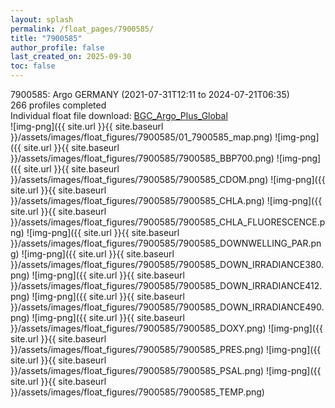 ```yaml
---
layout: splash
permalink: /float_pages/7900585/
title: "7900585"
author_profile: false
last_created_on: 2025-09-30
toc: false
---
```

 
7900585: Argo GERMANY (2021-07-31T12:11 to 2024-07-21T06:35)\
266 profiles completed\
Individual float file download: [BGC_Argo_Plus_Global](https://ftp.soest.hawaii.edu/bgc_argo_plus/Individual_Floats/outliers_removed/7900585_Sprof_processed.nc)\
![img-png]({{ site.url }}{{ site.baseurl }}/assets/images/float_figures/7900585/01_7900585_map.png)
![img-png]({{ site.url }}{{ site.baseurl }}/assets/images/float_figures/7900585/7900585_BBP700.png)
![img-png]({{ site.url }}{{ site.baseurl }}/assets/images/float_figures/7900585/7900585_CDOM.png)
![img-png]({{ site.url }}{{ site.baseurl }}/assets/images/float_figures/7900585/7900585_CHLA.png)
![img-png]({{ site.url }}{{ site.baseurl }}/assets/images/float_figures/7900585/7900585_CHLA_FLUORESCENCE.png)
![img-png]({{ site.url }}{{ site.baseurl }}/assets/images/float_figures/7900585/7900585_DOWNWELLING_PAR.png)
![img-png]({{ site.url }}{{ site.baseurl }}/assets/images/float_figures/7900585/7900585_DOWN_IRRADIANCE380.png)
![img-png]({{ site.url }}{{ site.baseurl }}/assets/images/float_figures/7900585/7900585_DOWN_IRRADIANCE412.png)
![img-png]({{ site.url }}{{ site.baseurl }}/assets/images/float_figures/7900585/7900585_DOWN_IRRADIANCE490.png)
![img-png]({{ site.url }}{{ site.baseurl }}/assets/images/float_figures/7900585/7900585_DOXY.png)
![img-png]({{ site.url }}{{ site.baseurl }}/assets/images/float_figures/7900585/7900585_PRES.png)
![img-png]({{ site.url }}{{ site.baseurl }}/assets/images/float_figures/7900585/7900585_PSAL.png)
![img-png]({{ site.url }}{{ site.baseurl }}/assets/images/float_figures/7900585/7900585_TEMP.png)
